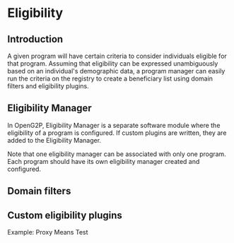 # Eligibility

## Introduction

A given program will have certain criteria to consider individuals eligible for that program. Assuming that eligibility can be expressed unambiguously based on an individual's demographic data, a program manager can easily run the criteria on the registry to create a beneficiary list using domain filters and eligibility plugins.

## Eligibility Manager

In OpenG2P, Eligibility Manager is a separate software module where the eligibility of a program is configured. If custom plugins are written, they are added to the Eligibility Manager.

Note that one eligibility manager can be associated with only one program. Each program should have its own eligibility manager created and configured.

## Domain filters

## Custom eligibility plugins

Example: Proxy Means Test
